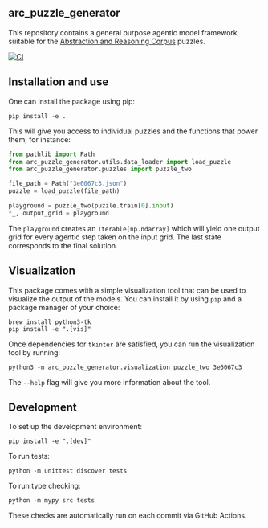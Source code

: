 arc_puzzle_generator
--------------------

This repository contains a general purpose agentic model framework suitable for
the [Abstraction and Reasoning Corpus](https://github.com/arcprize/ARC-AGI-2) puzzles.

[![CI](https://github.com/Fohlen/arc_puzzle_generator/actions/workflows/ci.yml/badge.svg)](https://github.com/Fohlen/arc_puzzle_generator/actions/workflows/ci.yml)

## Installation and use

One can install the package using pip:

```shell
pip install -e .
```

This will give you access to individual puzzles and the functions that power them, for instance:

```python
from pathlib import Path
from arc_puzzle_generator.utils.data_loader import load_puzzle
from arc_puzzle_generator.puzzles import puzzle_two

file_path = Path("3e6067c3.json")
puzzle = load_puzzle(file_path)

playground = puzzle_two(puzzle.train[0].input)
*_, output_grid = playground
```

The `playground` creates an `Iterable[np.ndarray]` which will yield one output grid for every agentic step taken on the
input grid.
The last state corresponds to the final solution.

## Visualization

This package comes with a simple visualization tool that can be used to visualize the output of the models.
You can install it by using `pip` and a package manager of your choice:

```shell
brew install python3-tk
pip install -e ".[vis]"
```

Once dependencies for `tkinter` are satisfied, you can run the visualization tool by running:

```shell
python3 -m arc_puzzle_generator.visualization puzzle_two 3e6067c3
```

The `--help` flag will give you more information about the tool.

## Development

To set up the development environment:

```shell
pip install -e ".[dev]"
```

To run tests:

```shell
python -m unittest discover tests
```

To run type checking:

```shell
python -m mypy src tests
```

These checks are automatically run on each commit via GitHub Actions.
